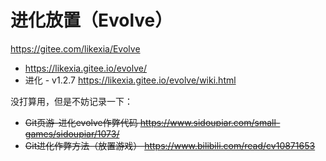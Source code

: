 
# 进化放置（Evolve）

https://gitee.com/likexia/Evolve
- https://likexia.gitee.io/evolve/
- 进化 - v1.2.7 https://likexia.gitee.io/evolve/wiki.html

没打算用，但是不妨记录一下：
- ~~Git页游-进化evolve作弊代码 https://www.sidoupiar.com/small-games/sidoupiar/1073/~~
- ~~Git进化作弊方法（放置游戏） https://www.bilibili.com/read/cv10871653~~
